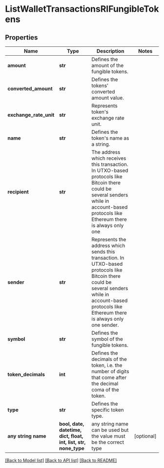 # ListWalletTransactionsRIFungibleTokens


## Properties
Name | Type | Description | Notes
------------ | ------------- | ------------- | -------------
**amount** | **str** | Defines the amount of the fungible tokens. | 
**converted_amount** | **str** | Defines the tokens&#39; converted amount value. | 
**exchange_rate_unit** | **str** | Represents token&#39;s exchange rate unit. | 
**name** | **str** | Defines the token&#39;s name as a string. | 
**recipient** | **str** | The address which receives this transaction. In UTXO-based protocols like Bitcoin there could be several senders while in account-based protocols like Ethereum there is always only one | 
**sender** | **str** | Represents the address which sends this transaction. In UTXO-based protocols like Bitcoin there could be several senders while in account-based protocols like Ethereum there is always only one sender. | 
**symbol** | **str** | Defines the symbol of the fungible tokens. | 
**token_decimals** | **int** | Defines the decimals of the token, i.e. the number of digits that come after the decimal coma of the token. | 
**type** | **str** | Defines the specific token type. | 
**any string name** | **bool, date, datetime, dict, float, int, list, str, none_type** | any string name can be used but the value must be the correct type | [optional]

[[Back to Model list]](../README.md#documentation-for-models) [[Back to API list]](../README.md#documentation-for-api-endpoints) [[Back to README]](../README.md)


